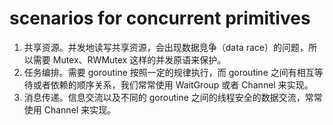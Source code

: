 # scenarios for concurrent primitives
1. 共享资源。并发地读写共享资源，会出现数据竞争（data race）的问题，所以需要 Mutex、RWMutex 这样的并发原语来保护。
2. 任务编排。需要 goroutine 按照一定的规律执行，而 goroutine 之间有相互等待或者依赖的顺序关系，我们常常使用 WaitGroup 或者 Channel 来实现。
4. 消息传递。信息交流以及不同的 goroutine 之间的线程安全的数据交流，常常使用 Channel 来实现。
